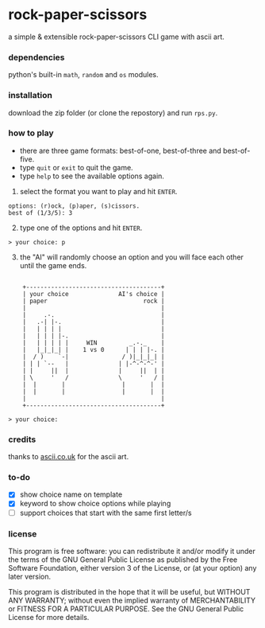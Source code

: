 # rock-paper-scissors
a simple & extensible rock-paper-scissors CLI game with ascii art.

### dependencies
python's built-in `math`, `random` and `os` modules.

### installation
download the zip folder (or clone the repostory)
and run `rps.py`.

### how to play
* there are three game formats: best-of-one, best-of-three and best-of-five.
* type `quit` or `exit` to quit the game.
* type `help` to see the available options again.

1. select the format you want to play and hit `ENTER`.

```
options: (r)ock, (p)aper, (s)cissors.
best of (1/3/5): 3
```

2. type one of the options and hit `ENTER`.

```
> your choice: p
```

3. the "AI" will randomly choose an option and you will face each other
until the game ends.

```

    +--------------------------------------+
    | your choice              AI's choice |
    | paper                           rock |
    |                                      |
    |     .-.                              |
    |   .-| |-.                            |
    |   | | | |                            |
    |   | | | |-.                          |
    |   | | | | |     WIN         _.-._    |
    |   |_|_|_| |    1 vs 0      | | | |-. |
    |  / )    `-|               / )|_|_|_| |
    | | | `--   |              | |-^-^-^-' |
    | |     ||  |              |     ||  | |
    | \     '   /              \     '   / |
    |  |       |                |       |  |
    |  |       |                |       |  |
    |                                      |
    +--------------------------------------+

> your choice: 
```

### credits
thanks to [ascii.co.uk](https://ascii.co.uk/art/finger) for the ascii art.

### to-do
- [x] show choice name on template
- [x] keyword to show choice options while playing
- [ ] support choices that start with the same first letter/s

### license
This program is free software: you can redistribute it and/or modify
it under the terms of the GNU General Public License as published by
the Free Software Foundation, either version 3 of the License, or
(at your option) any later version.

This program is distributed in the hope that it will be useful,
but WITHOUT ANY WARRANTY; without even the implied warranty of
MERCHANTABILITY or FITNESS FOR A PARTICULAR PURPOSE.  See the
GNU General Public License for more details.
